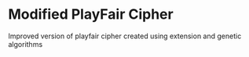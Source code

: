 # Modified PlayFair Cipher 
Improved version of playfair cipher created using extension and genetic algorithms

